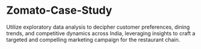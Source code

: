 # Zomato-Case-Study
Utilize exploratory data analysis to decipher customer preferences, dining trends, and competitive dynamics across India, leveraging insights to craft a targeted and compelling marketing campaign for the restaurant chain.

